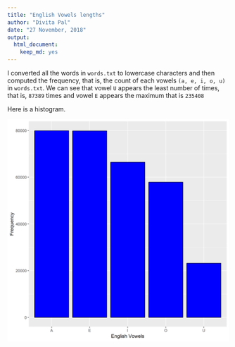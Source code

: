 ```yaml
---
title: "English Vowels lengths"
author: "Divita Pal"
date: "27 November, 2018"
output:
  html_document:
    keep_md: yes
---
```






I converted all the words in `words.txt` to lowercase characters and then computed the frequency, that is, the count of each vowels `(a, e, i, o, u)` in `words.txt`.
We can see that vowel `U` appears the least number of times, that is, `87389` times and vowel `E` appears the maximum  that is `235408`


Here is a histogram.

![*Fig. 2* A histogram of English vowel frequency](hist_vowels.png)   
